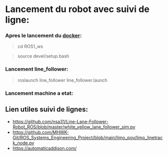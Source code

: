 # Lancement du robot avec suivi de ligne:

### Apres le lancement du [docker](../Docker/README.md):

> cd ROS1_ws

> source devel/setup.bash

### Lancement line_follower:

> roslaunch line_follower line_follower.launch

### Lancement machine a etat:

> 





## Lien utiles suivi de lignes:

- https://github.com/nsa31/Line-Lane-Follower-Robot_ROS/blob/master/white_yellow_lane_follower_sim.py
- https://github.com/MHWK-Git/ROS_Systems_Engineering_Project/blob/main/limo_pov/limo_linetrack_node.py
- https://automaticaddison.com/